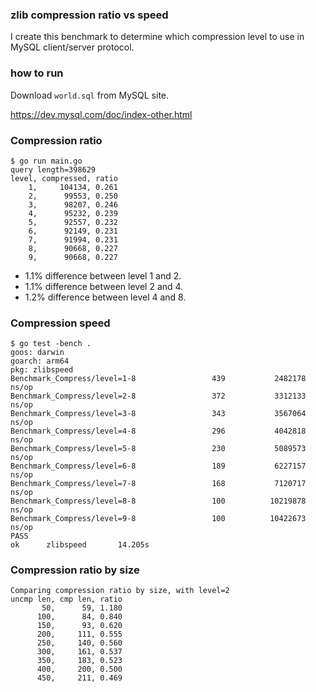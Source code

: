 ### zlib compression ratio vs speed

I create this benchmark to determine which compression level to use in MySQL client/server protocol.

### how to run

Download `world.sql` from MySQL site.

https://dev.mysql.com/doc/index-other.html

### Compression ratio

```
$ go run main.go
query length=398629
level, compressed, ratio
    1,     104134, 0.261
    2,      99553, 0.250
    3,      98207, 0.246
    4,      95232, 0.239
    5,      92557, 0.232
    6,      92149, 0.231
    7,      91994, 0.231
    8,      90668, 0.227
    9,      90668, 0.227
```

* 1.1% difference between level 1 and 2.
* 1.1% difference between level 2 and 4.
* 1.2% difference between level 4 and 8.


### Compression speed

```
$ go test -bench .
goos: darwin
goarch: arm64
pkg: zlibspeed
Benchmark_Compress/level=1-8                 439           2482178 ns/op
Benchmark_Compress/level=2-8                 372           3312133 ns/op
Benchmark_Compress/level=3-8                 343           3567064 ns/op
Benchmark_Compress/level=4-8                 296           4042818 ns/op
Benchmark_Compress/level=5-8                 230           5089573 ns/op
Benchmark_Compress/level=6-8                 189           6227157 ns/op
Benchmark_Compress/level=7-8                 168           7120717 ns/op
Benchmark_Compress/level=8-8                 100          10219878 ns/op
Benchmark_Compress/level=9-8                 100          10422673 ns/op
PASS
ok      zlibspeed       14.205s
```

### Compression ratio by size

```
Comparing compression ratio by size, with level=2
uncmp len, cmp len, ratio
       50,      59, 1.180
      100,      84, 0.840
      150,      93, 0.620
      200,     111, 0.555
      250,     140, 0.560
      300,     161, 0.537
      350,     183, 0.523
      400,     200, 0.500
      450,     211, 0.469
```
